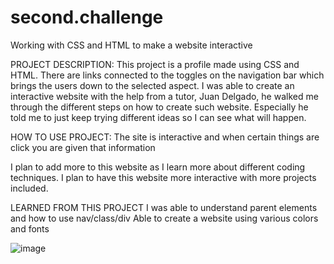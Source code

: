 # second.challenge
Working with CSS and HTML to make a website interactive

PROJECT DESCRIPTION: This project is a profile made using CSS and HTML. There are links connected to the toggles on the navigation bar which brings the users down to the selected aspect. I was able to create an interactive website with the help from a tutor, Juan Delgado, he walked me through the different steps on how to create such website. Especially he told me to just keep trying different ideas so I can see what will happen.

HOW TO USE PROJECT: The site is interactive and when certain things are click you are given that information

I plan to add more to this website as I learn more about different coding techniques. I plan to have this website more interactive with more projects included.

LEARNED FROM THIS PROJECT I was able to understand parent elements and how to use nav/class/div Able to create a website using various colors and fonts

![image](https://github.com/evviecurran/second.challenge/assets/125322606/4c894a0f-a277-4b1f-b7b7-dd71b9ab16a3)
